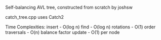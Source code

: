 Self-balancing AVL tree, constructed from scratch by joshsw

catch_tree.cpp uses Catch2

Time Complexities:
insert - O(log n)
find - O(log n)
rotations - O(1)
order traversals - O(n)
balance factor update - O(1) per node 
